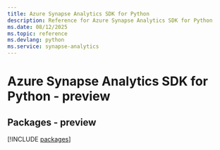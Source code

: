 ```yaml
---
title: Azure Synapse Analytics SDK for Python
description: Reference for Azure Synapse Analytics SDK for Python
ms.date: 08/12/2025
ms.topic: reference
ms.devlang: python
ms.service: synapse-analytics
---
```

# Azure Synapse Analytics SDK for Python - preview
## Packages - preview
[!INCLUDE [packages](synapse-analytics-index.md)]
